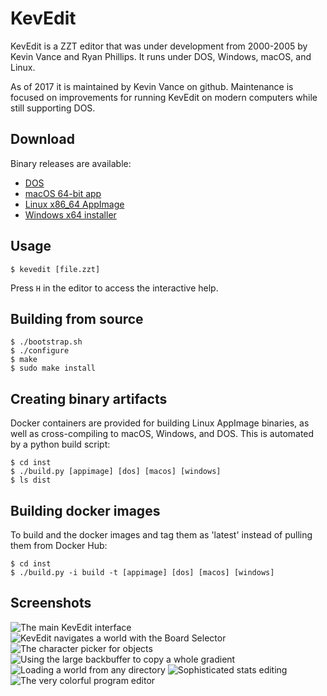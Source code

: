 # KevEdit

KevEdit is a ZZT editor that was under development from 2000-2005 by Kevin
Vance and Ryan Phillips.  It runs under DOS, Windows, macOS, and Linux.

As of 2017 it is maintained by Kevin Vance on github.  Maintenance is focused
on improvements for running KevEdit on modern computers while still supporting
DOS.


## Download

Binary releases are available:

* [DOS](https://github.com/cknave/kevedit/releases/download/v1.0.0/kevedit-1.0.0-dos.zip)
* [macOS 64-bit app](https://github.com/cknave/kevedit/releases/download/v1.0.0/kevedit-1.0.0-macos.dmg)
* [Linux x86_64 AppImage](https://github.com/cknave/kevedit/releases/download/v1.0.0/kevedit-1.0.0-x86_64.AppImage)
* [Windows x64 installer](https://github.com/cknave/kevedit/releases/download/v1.0.0/kevedit-1.0.0-setup.exe)


## Usage

    $ kevedit [file.zzt]

Press `H` in the editor to access the interactive help.


## Building from source

    $ ./bootstrap.sh
    $ ./configure
    $ make
    $ sudo make install


## Creating binary artifacts

Docker containers are provided for building Linux AppImage binaries, as well as
cross-compiling to macOS, Windows, and DOS.  This is automated by a python
build script:

    $ cd inst
    $ ./build.py [appimage] [dos] [macos] [windows]
    $ ls dist


## Building docker images

To build and the docker images and tag them as 'latest' instead of pulling them
from Docker Hub:

    $ cd inst
    $ ./build.py -i build -t [appimage] [dos] [macos] [windows]


## Screenshots

![The main KevEdit interface](https://cloud.githubusercontent.com/assets/4196901/22183137/b51c68e6-e084-11e6-874d-3458041f4308.gif)
![KevEdit navigates a world with the Board Selector](https://cloud.githubusercontent.com/assets/4196901/22183135/b515754a-e084-11e6-9fe3-2483eb67ca79.gif)
![The character picker for objects](https://cloud.githubusercontent.com/assets/4196901/22183134/b514af02-e084-11e6-9ca7-7b21bedb479d.gif)
![Using the large backbuffer to copy a whole gradient](https://cloud.githubusercontent.com/assets/4196901/22183131/b5142230-e084-11e6-95c1-19133c677388.gif)
![Loading a world from any directory](https://cloud.githubusercontent.com/assets/4196901/22183132/b5142208-e084-11e6-8ab1-568d217391ec.gif)
![Sophisticated stats editing](https://cloud.githubusercontent.com/assets/4196901/22183133/b51426b8-e084-11e6-8ce7-e01b7d6a06ed.gif)
![The very colorful program editor](https://cloud.githubusercontent.com/assets/4196901/22183136/b516dd4a-e084-11e6-8e9b-30201734480a.gif)
